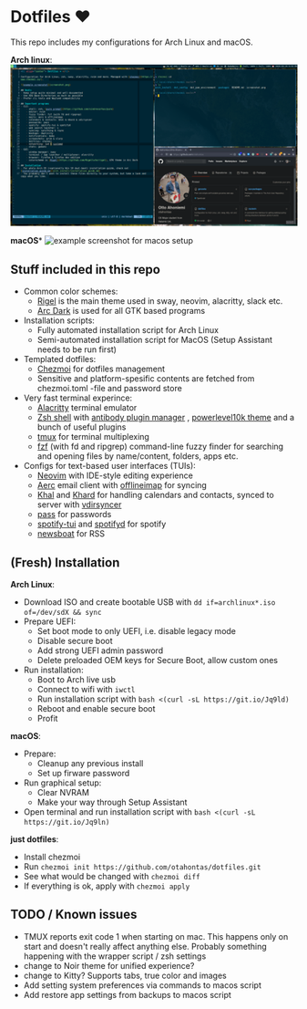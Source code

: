 # Dotfiles ❤

This repo includes my configurations for Arch Linux and macOS.

**Arch linux**:
![example screenshot for arch setup](screenshot_arch.png)

**macOS***
![example screenshot for macos setup](screenshot_mac.png)

## Stuff included in this repo

- Common color schemes:
  - [Rigel](https://github.com/Rigellute/rigel) is the main theme used in sway, neovim,
    alacritty, slack etc.
  - [Arc Dark](https://github.com/horst3180/Arc-theme) is used for all GTK based
    programs
- Installation scripts:
  - Fully automated installation script for Arch Linux
  - Semi-automated installation script for MacOS (Setup Assistant needs to be run first)
- Templated dotfiles:
  - [Chezmoi](https://www.chezmoi.io/) for dotfiles management
  - Sensitive and platform-spesific contents are fetched from chezmoi.toml -file and
    password store
- Very fast terminal experince:
  - [Alacritty](https://github.com/alacritty/alacritty) terminal emulator
  - [Zsh shell](https://www.zsh.org/) with [antibody plugin manager](https://getantibody.github.io/)
    , [powerlevel10k theme](https://github.com/romkatv/powerlevel10k) and a bunch of
    useful plugins
  - [tmux](https://github.com/tmux/tmux) for terminal multiplexing
  - [fzf](https://github.com/junegunn/fzf) (with fd and ripgrep) command-line fuzzy
    finder for searching and opening files by name/content, folders, apps etc.
- Configs for text-based user interfaces (TUIs):
  - [Neovim](https://neovim.io/) with IDE-style editing experience
  - [Aerc](https://aerc-mail.org/) email client with [offlineimap](https://www.offlineimap.org/)
    for syncing
  - [Khal](https://github.com/pimutils/khal) and [Khard](https://github.com/scheibler/khard)
    for handling calendars and contacts, synced to server with [vdirsyncer](https://github.com/pimutils/vdirsyncer)
  - [pass](https://www.passwordstore.org/) for passwords
  - [spotify-tui](https://github.com/Rigellute/spotify-tui) and [spotifyd](https://github.com/Spotifyd/spotifyd)
    for spotify
  - [newsboat](https://newsboat.org/) for RSS

## (Fresh) Installation

**Arch Linux**:

- Download ISO and create bootable USB with `dd if=archlinux*.iso of=/dev/sdX && sync`
- Prepare UEFI:
  - Set boot mode to only UEFI, i.e. disable legacy mode
  - Disable secure boot
  - Add strong UEFI admin password
  - Delete preloaded OEM keys for Secure Boot, allow custom ones
- Run installation:
  - Boot to Arch live usb
  - Connect to wifi with `iwctl`
  - Run installation script with `bash <(curl -sL https://git.io/Jq9ld)`
  - Reboot and enable secure boot
  - Profit

**macOS**:

- Prepare:
  - Cleanup any previous install
  - Set up firware password
- Run graphical setup:
  - Clear NVRAM
  - Make your way through Setup Assistant
- Open terminal and run installation script with `bash <(curl -sL https://git.io/Jq9ln)`

**just dotfiles**:

- Install chezmoi
- Run `chezmoi init https://github.com/otahontas/dotfiles.git`
- See what would be changed with `chezmoi diff`
- If everything is ok, apply with `chezmoi apply`

## TODO / Known issues

- TMUX reports exit code 1 when starting on mac. This happens only on start and doesn't
  really affect anything else. Probably something happening with the wrapper script /
  zsh settings
- change to Noir theme for unified experience?
- change to Kitty? Supports tabs, true color and images
- Add setting system preferences via commands to macos script
- Add restore app settings from backups to macos script

